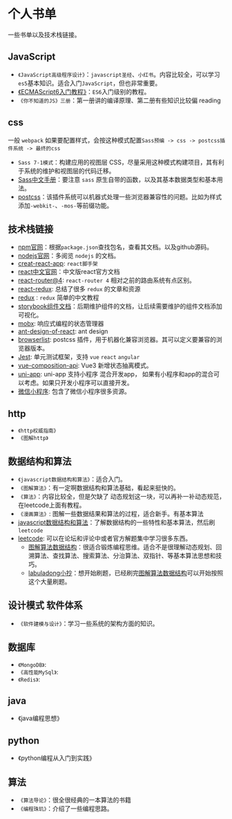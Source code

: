 # 个人书单

一些书单以及技术栈链接。

## JavaScript

- `《JavaScript高级程序设计》`：`javascript圣经`、`小红书`。内容比较全，可以学习`es5`基本知识。适合入门`JavaScript`，但也非常重要。
- [《ECMAScript6入门教程》](https://es6.ruanyifeng.com/)：`ES6`入门级别的教程。
- `《你不知道的JS》三册`：第一册讲的编译原理、第二册有些知识比较偏 reading

## css

一般 `webpack` 如果要配置样式，会按这种模式配置`Sass预编 -> css -> postcss插件系统 -> 最终的css`

- `Sass 7-1模式`：构建应用的视图层 CSS，尽量采用这种模式构建项目，其有利于系统的维护和视图层的代码迁移。
- [Sass中文手册](https://www.sass.hk/docs/)：要注意 `sass` 原生自带的函数，以及其基本数据类型和基本用法。
- [postcss](https://github.com/postcss/postcss/blob/master/README-cn.md)：该插件系统可以机器式处理一些浏览器兼容性的问题。比如为样式添加`-webkit-`、`-mos-`等前缀功能。

## 技术栈链接

- [npm官网](https://www.npmjs.com/)：根据`package.json`查找包名，查看其文档。以及github源码。
- [nodejs官网](http://nodejs.cn/)：多阅览 `nodejs` 的文档。
- [creat-react-app](https://www.html.cn/create-react-app/docs/getting-started/): `react脚手架`
- [react中文官网](https://react.docschina.org/)：中文版react官方文档
- [react-router@4](https://reactrouter.com/web/guides/philosophy): `react-router 4` 相对之前的路由系统有点区别。
- [react-redux](https://github.com/xgrommx/awesome-redux): 总结了很多 `redux` 的文章和资源
- [redux](https://github.com/react-guide/redux-tutorial-cn)`：redux` 简单的中文教程
- [storybook组件文档](https://github.com/storybookjs/storybook#addons)：后期维护组件的文档，让后续需要维护的组件文档添加可视化。
- [mobx](https://github.com/mobxjs/awesome-mobx#examples): 响应式编程的状态管理器
- [ant-design-of-react](https://ant.design/docs/react/introduce-cn): ant design
- [browserlist](https://github.com/browserslist/browserslist): postcss 插件，用于机器化兼容浏览器。其可以定义要兼容的浏览器版本。
- [Jest](http://jestjs.bootcss.com): 单元测试框架，支持 `vue` `react` `angular`
- [vue-composition-api](https://github.com/vuejs/composition-api): Vue3 新增状态抽离模式。
- [uni-app](https://uniapp.dcloud.io/component/): uni-app 支持小程序 混合开发app， 如果有小程序和app的混合可以考虑。如果只开发小程序可以直接开发。
- [微信小程序](https://github.com/justjavac/awesome-wechat-weapp): 包含了微信小程序很多资源。

## http

- `《http权威指南》`
- `《图解http》`

## 数据结构和算法

- `《javascript数据结构和算法》`：适合入门。
- `《图解算法》`：有一定啊数据结构和算法基础，看起来挺快的。
- `《算法》`：内容比较全，但是欠缺了 动态规划这一块，可以再补一补动态规范，在leetcode上面有教程。
- `《漫画算法》`:  图解一些数据结果和算法的过程，适合新手。有基本算法
- [javascript数据结构和算法](https://github.com/trekhleb/javascript-algorithms)：了解数据结构的一些特性和基本算法，然后刷 `leetcode`
- [leetcode](https://leetcode-cn.com/): 可以在论坛和评论中或者官方解题集中学习很多东西。
  - [图解算法数据结构](https://leetcode-cn.com/leetbook/detail/illustration-of-algorithm/)：很适合锻炼编程思维。适合不是很理解动态规划、回溯算法、查找算法、搜索算法、分治算法、双指针、等基本算法思想和技巧。
  - [labuladong小抄](https://labuladong.gitee.io/algo/)：想开始刷题，已经刷完[图解算法数据结构](https://leetcode-cn.com/leetbook/detail/illustration-of-algorithm/)可以开始按照这个大量刷题。

## 设计模式 软件体系

- `《软件建模与设计》`：学习一些系统的架构方面的知识。

## 数据库

- `《MongoDB》`:
- `《高性能MySql》`:
- `《Redis》`:

## java

- 《java编程思想》

## python

- 《python编程从入门到实践》

## 算法

- `《算法导论》`：很全很经典的一本算法的书籍
- `《编程珠玑》`：介绍了一些编程思路。
